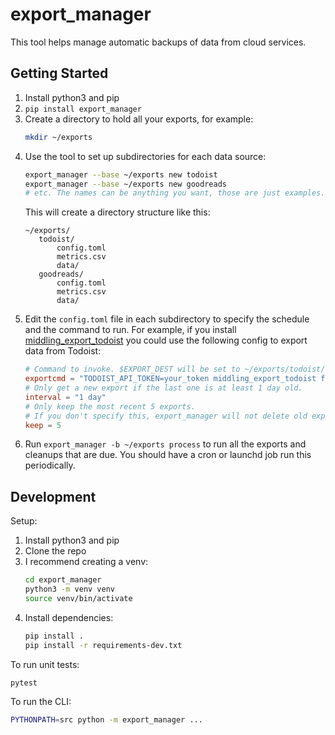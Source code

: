 # export\_manager

This tool helps manage automatic backups of data from cloud services.

## Getting Started

1. Install python3 and pip
2. `pip install export_manager`
3. Create a directory to hold all your exports, for example:
    ```bash
    mkdir ~/exports
    ```
4. Use the tool to set up subdirectories for each data source:
    ```bash
   export_manager --base ~/exports new todoist
   export_manager --base ~/exports new goodreads
   # etc. The names can be anything you want, those are just examples.
    ```
    This will create a directory structure like this:
    ```
   ~/exports/
       todoist/
           config.toml
           metrics.csv
           data/
       goodreads/
           config.toml
           metrics.csv
           data/
   ```
5. Edit the `config.toml` file in each subdirectory to specify the schedule and the command to run.
   For example, if you install [middling\_export\_todoist][middling_export_todoist] you could use the following config to export data from Todoist:
    ```toml
    # Command to invoke. $EXPORT_DEST will be set to ~/exports/todoist/data/DATETIME
    exportcmd = "TODOIST_API_TOKEN=your_token middling_export_todoist full_sync > $EXPORT_DEST.json"
    # Only get a new export if the last one is at least 1 day old.
    interval = "1 day"
    # Only keep the most recent 5 exports.
    # If you don't specify this, export_manager will not delete old exports.
    keep = 5
    ```
6. Run `export_manager -b ~/exports process` to run all the exports and cleanups that are due.
   You should have a cron or launchd job run this periodically.

## Development

Setup:

1. Install python3 and pip
2. Clone the repo
3. I recommend creating a venv:
    ```bash
    cd export_manager
    python3 -m venv venv
    source venv/bin/activate
    ```
4. Install dependencies:
    ```bash
   pip install .
   pip install -r requirements-dev.txt
    ```

To run unit tests:

```bash
pytest
```

To run the CLI:

```bash
PYTHONPATH=src python -m export_manager ...
```

[middling_export_todoist]: https://github.com/brokensandals/middling_export_todoist
